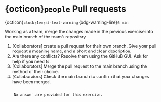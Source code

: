 # {octicon}`people` Pull requests 
{octicon}`clock;1em;sd-text-warning` {bdg-warning-line}`6 min`


Working as a team, merge the changes made in the previous exercise into the main branch of the team’s repository.

1. [Collaborators] create a pull request for their own branch. Give your pull request a meaning name, and a short and clear description.
2. Are there any conflicts? Resolve them using the GitHuB GUI. Ask for help if you need to.
3. [Collaborators] Merge the pull request to the main branch using the method of their choice.
4. [Collaborators] Check the main branch to confirm that your changes have been merged.

```{dropdown} Answers

    No answer are provided for this exercise.

```